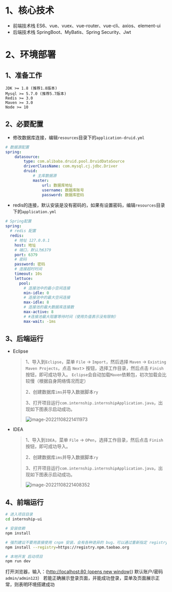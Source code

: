 # 1、核心技术

- 前端技术栈 ES6、vue、vuex、vue-router、vue-cli、axios、element-ui
- 后端技术栈 SpringBoot、MyBatis、Spring Security、Jwt

# 2、环境部署

## 1、准备工作

```text
JDK >= 1.8 (推荐1.8版本)
Mysql >= 5.7.0 (推荐5.7版本)
Redis >= 3.0
Maven >= 3.0
Node >= 10
```

## 2、必要配置

- 修改数据库连接，编辑`resources`目录下的`application-druid.yml`

```yml
# 数据源配置
spring:
    datasource:
        type: com.alibaba.druid.pool.DruidDataSource
        driverClassName: com.mysql.cj.jdbc.Driver
        druid:
            # 主库数据源
            master:
                url: 数据库地址
                username: 数据库账号
                password: 数据库密码
```

- redis的连接，默认安装是没有密码的，如果有设置密码，编辑`resources`目录下的`application.yml`

```yaml
# Spring配置
spring:
  # redis 配置
  redis:
    # 地址 127.0.0.1
    host: 地址
    # 端口，默认为6379
    port: 6379
    # 密码
    password: 密码
    # 连接超时时间
    timeout: 10s
    lettuce:
      pool:
        # 连接池中的最小空闲连接
        min-idle: 0
        # 连接池中的最大空闲连接
        max-idle: 8
        # 连接池的最大数据库连接数
        max-active: 8
        # #连接池最大阻塞等待时间（使用负值表示没有限制）
        max-wait: -1ms
```



## 3、后端运行

- Eclipse

  > 1、导入到`Eclipse`，菜单 `File` -> `Import`，然后选择 `Maven` -> `Existing Maven Projects`，点击 `Next`> 按钮，选择工作目录，然后点击 `Finish` 按钮，即可成功导入。
  > `Eclipse`会自动加载`Maven`依赖包，初次加载会比较慢（根据自身网络情况而定）
  >
  > 2、创建数据库`ims`并导入数据脚本`ry`
  >
  > 3、打开项目运行`com.internship.internshipApplication.java`，出现如下图表示启动成功。
  >
  > ![image-20221108221411973](部署文档Images/image-20221108221411973.png)

- IDEA

  > 1、导入到`IDEA`，菜单 `File` -> `OPen`，选择工作目录，然后点击 `Finish` 按钮，即可成功导入。
  >
  > 2、创建数据库`ims`并导入数据脚本`ry`
  >
  > 3、打开项目运行`com.internship.internshipApplication.java`，出现如下图表示启动成功。
  >
  > ![image-20221108221408352](部署文档Images/image-20221108221408352.png)

## 4、前端运行

```bash
# 进入项目目录
cd internship-ui

# 安装依赖
npm install

# 强烈建议不要用直接使用 cnpm 安装，会有各种诡异的 bug，可以通过重新指定 registry 来解决 npm 安装速度慢的问题。
npm install --registry=https://registry.npm.taobao.org

# 本地开发 启动项目
npm run dev
```

打开浏览器，输入：([http://localhost:80 (opens new window)](http://localhost/)) 默认账户/密码 `admin/admin123`）
若能正确展示登录页面，并能成功登录，菜单及页面展示正常，则表明环境搭建成功

